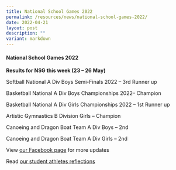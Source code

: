 ```yaml
---
title: National School Games 2022
permalink: /resources/news/national-school-games-2022/
date: 2022-04-21
layout: post
description: ""
variant: markdown
---
```

#### National School Games 2022

**Results for NSG this week (23 – 26 May)** 

Softball National A Div Boys Semi-Finals 2022 – 3rd Runner up

Basketball National A Div Boys Championships 2022– Champion

Basketball National A Div Girls Championships 2022 – 1st Runner up

Artistic Gymnastics B Division Girls – Champion

Canoeing and Dragon Boat Team A Div Boys – 2nd

Canoeing and Dragon Boat Team A Div Girls – 2nd

View [our Facebook page](https://www.facebook.com/nationaljc/posts/pfbid026hrmFPTfJXJENhj5MHNpVpEjZHnpq1KLcpAeGxTZJwBe63aSxVzuoKmwQWRzYBokl) for more updates

Read [our student athletes reflections](/voices)